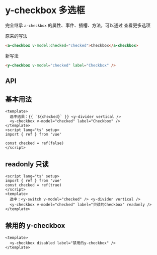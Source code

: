 # y-checkbox 多选框

<a-btn label="a-checkbox" href="https://next.antdv.com/components/checkbox-cn" />

完全继承 `a-checkbox` 的属性、事件、插槽、方法，可以通过 <y-link blank label="a-checkbox" href="https://next.antdv.com/components/checkbox-cn" /> 查看更多选项

<row-start />
<col-start />

原来的写法

```html
<a-checkbox v-model:checked="checked">Checkbox</a-checkbox>
```

<col-end />
<col-start />

新写法

```html
<y-checkbox v-model="checked" label="Checkbox" />
```

<col-end />
<row-end />

## API

## 基本用法

```vue demo
<template>
  选中结果：{{ `${checked}` }} <y-divider vertical />
  <y-checkbox v-model="checked" label="Checkbox" />
</template>
<script lang="ts" setup>
import { ref } from 'vue'

const checked = ref(false)
</script>
```

## readonly 只读

```vue demo
<script lang="ts" setup>
import { ref } from 'vue'
const checked = ref(true)
</script>
<template>
  选中：<y-switch v-model="checked" /> <y-divider vertical />
  <y-checkbox v-model="checked" label="只读的Checkbox" readonly />
</template>
```

## 禁用的 y-checkbox

```vue demo
<template>
  <y-checkbox disabled label="禁用的y-checkbox" />
</template>
```
